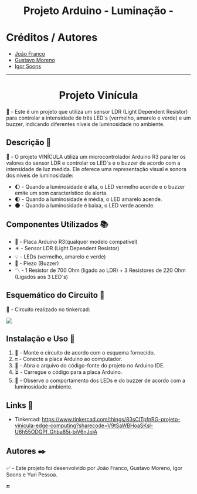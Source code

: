 <div align="center">
            <h1>Projeto Arduino - Luminação -</h1>  
</div>

# Créditos / Autores

* [João Franco]()
* [Gustavo Moreno]()
* [Igor Soons]()

------------

<div align="center">
            <h1>Projeto Vinícula</h1>  
</div>

📌 - Este é um projeto que utiliza um sensor LDR (Light Dependent Resistor) para controlar a intensidade de três LED´s (vermelho, amarelo e verde) e um buzzer, indicando diferentes níveis de luminosidade no ambiente.

## Descrição 📝

📃 - O projeto VINÍCULA utiliza um microcontrolador Arduino R3 para ler os valores do sensor LDR e controlar os LED´s e o buzzer de acordo com a intensidade de luz medida. Ele oferece uma representação visual e sonora dos níveis de luminosidade: 

- 🌔 - Quando a luminosidade é alta, o LED vermelho acende e o buzzer emite um som característico de alerta. 
- 🌓 - Quando a luminosidade é média, o LED amarelo acende.
- 🌑 - Quando a luminosidade é baixa, o LED verde acende.

## Componentes Utilizados 📚

- 🔌 - Placa Arduino R3(qualquer modelo compatível)
- ✴️ - Sensor LDR (Light Dependent Resistor)
- 💡 - LEDs (vermelho, amarelo e verde)
- 🎵 - Piezo (Buzzer)
- 〽️ - 1 Resistor de 700 Ohm (ligado ao LDR) + 3 Resistores de 220 Ohm (Ligados aos 3 LED´s)

## Esquemático do Circuito 📐

🔎 - Circuito realizado no tinkercad:

<img src="https://csg.tinkercad.com/things/83sCITpfnRG/t725.png?rev=1711421830931000000&s=&v=1&type=circuits">

## Instalação e Uso 🔨 

1. 🔧 - Monte o circuito de acordo com o esquema fornecido. 
2. 🔛 - Conecte a placa Arduino ao computador.
3. 📂 - Abra o arquivo do código-fonte do projeto no Arduino IDE.
4. ⏳ - Carregue o código para a placa Arduino.
5. 👀 - Observe o comportamento dos LEDs e do buzzer de acordo com a luminosidade ambiente.

## Links 🔗
- Tinkercad: https://www.tinkercad.com/things/83sCITpfnRG-projeto-vinicula-edge-computing?sharecode=V9tSaWBHoaSKsl-U6h55ODGPf_Ghba85i-biV6nJoiA

## Autores ✒️

✅  - Este projeto foi desenvolvido por João Franco, Gustavo Moreno, Igor Soons e Yuri Pessoa.

🔚 

